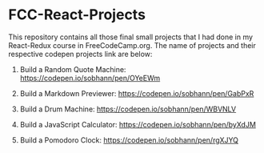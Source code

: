 # FCC-React-Projects

This repository contains all those final small projects that I had done in my React-Redux course in FreeCodeCamp.org. The name of projects and their respective codepen projects link are below:

1. Build a Random Quote Machine: https://codepen.io/sobhann/pen/OYeEWm

2. Build a Markdown Previewer: https://codepen.io/sobhann/pen/GabPxR

3. Build a Drum Machine: https://codepen.io/sobhann/pen/WBVNLV

4. Build a JavaScript Calculator: https://codepen.io/sobhann/pen/byXdJM

5. Build a Pomodoro Clock: https://codepen.io/sobhann/pen/rgXJYQ